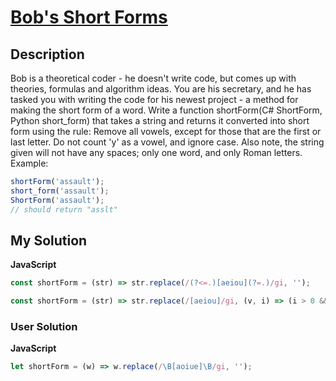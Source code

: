 # [Bob's Short Forms](https://www.codewars.com/kata/570cbe88f616a8f4f50011ac)

## Description

Bob is a theoretical coder - he doesn't write code, but comes up with theories, formulas and algorithm ideas. You are his secretary, and he has tasked you with writing the code for his newest project - a method for making the short form of a word. Write a function shortForm(C# ShortForm, Python short_form) that takes a string and returns it converted into short form using the rule: Remove all vowels, except for those that are the first or last letter. Do not count 'y' as a vowel, and ignore case. Also note, the string given will not have any spaces; only one word, and only Roman letters.
Example:

```js
shortForm('assault');
short_form('assault');
ShortForm('assault');
// should return "asslt"
```

## My Solution

**JavaScript**

```js
const shortForm = (str) => str.replace(/(?<=.)[aeiou](?=.)/gi, '');
```

```js
const shortForm = (str) => str.replace(/[aeiou]/gi, (v, i) => (i > 0 && i < str.length - 1 ? '' : v));
```

### User Solution

**JavaScript**

```js
let shortForm = (w) => w.replace(/\B[aoiue]\B/gi, '');
```
